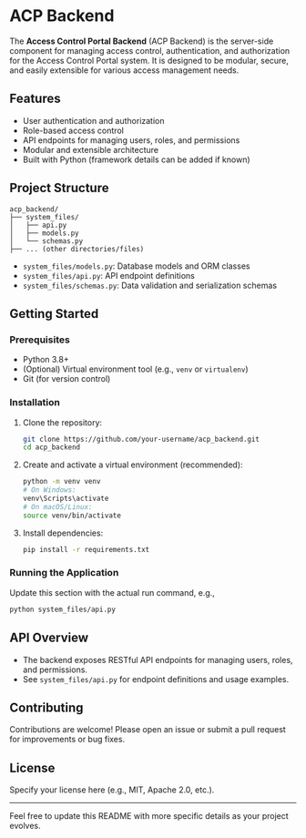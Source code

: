 # ACP Backend

The **Access Control Portal Backend** (ACP Backend) is the server-side component for managing access control, authentication, and authorization for the Access Control Portal system. It is designed to be modular, secure, and easily extensible for various access management needs.

## Features
- User authentication and authorization
- Role-based access control
- API endpoints for managing users, roles, and permissions
- Modular and extensible architecture
- Built with Python (framework details can be added if known)

## Project Structure
```
acp_backend/
├── system_files/
│   ├── api.py
│   ├── models.py
│   └── schemas.py
├── ... (other directories/files)
```
- `system_files/models.py`: Database models and ORM classes
- `system_files/api.py`: API endpoint definitions
- `system_files/schemas.py`: Data validation and serialization schemas

## Getting Started
### Prerequisites
- Python 3.8+
- (Optional) Virtual environment tool (e.g., `venv` or `virtualenv`)
- Git (for version control)

### Installation
1. Clone the repository:
   ```bash
   git clone https://github.com/your-username/acp_backend.git
   cd acp_backend
   ```
2. Create and activate a virtual environment (recommended):
   ```bash
   python -m venv venv
   # On Windows:
   venv\Scripts\activate
   # On macOS/Linux:
   source venv/bin/activate
   ```
3. Install dependencies:
   ```bash
   pip install -r requirements.txt
   ```

### Running the Application
Update this section with the actual run command, e.g.,
```bash
python system_files/api.py
```

## API Overview
- The backend exposes RESTful API endpoints for managing users, roles, and permissions.
- See `system_files/api.py` for endpoint definitions and usage examples.

## Contributing
Contributions are welcome! Please open an issue or submit a pull request for improvements or bug fixes.

## License
Specify your license here (e.g., MIT, Apache 2.0, etc.).

---
Feel free to update this README with more specific details as your project evolves.
